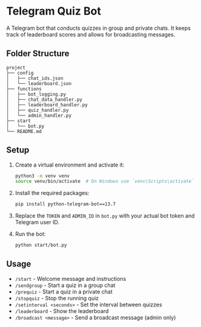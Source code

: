 # Telegram Quiz Bot

A Telegram bot that conducts quizzes in group and private chats. It keeps track of leaderboard scores and allows for broadcasting messages.

## Folder Structure

```
project
├── config
│   ├── chat_ids.json
│   └── leaderboard.json
├── functions
│   ├── bot_logging.py
│   ├── chat_data_handler.py
│   ├── leaderboard_handler.py
│   ├── quiz_handler.py
│   └── admin_handler.py
├── start
│   └── bot.py
└── README.md
```

## Setup

1. Create a virtual environment and activate it:
    ```bash
    python3 -m venv venv
    source venv/bin/activate  # On Windows use `venv\Scripts\activate`
    ```

2. Install the required packages:
    ```bash
    pip install python-telegram-bot==13.7
    ```

3. Replace the `TOKEN` and `ADMIN_ID` in `bot.py` with your actual bot token and Telegram user ID.

4. Run the bot:
    ```bash
    python start/bot.py
    ```

## Usage

- `/start` - Welcome message and instructions
- `/sendgroup` - Start a quiz in a group chat
- `/prequiz` - Start a quiz in a private chat
- `/stopquiz` - Stop the running quiz
- `/setinterval <seconds>` - Set the interval between quizzes
- `/leaderboard` - Show the leaderboard
- `/broadcast <message>` - Send a broadcast message (admin only)
